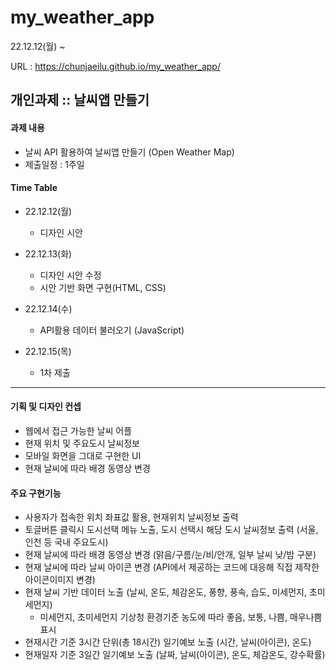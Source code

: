 # my_weather_app

22.12.12(월) ~

URL : https://chunjaeilu.github.io/my_weather_app/

## 개인과제 :: 날씨앱 만들기

#### 과제 내용
- 날씨 API 활용하여 날씨앱 만들기 (Open Weather Map)
- 제출일정 : 1주일

#### Time Table

- 22.12.12(월)
  - 디자인 시안
  
- 22.12.13(화)
  - 디자인 시안 수정
  - 시안 기반 화면 구현(HTML, CSS)

- 22.12.14(수)
  - API활용 데이터 불러오기 (JavaScript)

- 22.12.15(목)
  - 1차 제출
  
---
#### 기획 및 디자인 컨셉
- 웹에서 접근 가능한 날씨 어플
- 현재 위치 및 주요도시 날씨정보
- 모바일 화면을 그대로 구현한 UI
- 현재 날씨에 따라 배경 동영상 변경
    
#### 주요 구현기능
- 사용자가 접속한 위치 좌표값 활용, 현재위치 날씨정보 출력
- 토글버튼 클릭시 도시선택 메뉴 노출, 도시 선택시 해당 도시 날씨정보 출력 (서울, 인천 등 국내 주요도시)
- 현재 날씨에 따라 배경 동영상 변경 (맑음/구름/눈/비/안개, 일부 날씨 낮/밤 구분)
- 현재 날씨에 따라 날씨 아이콘 변경 (API에서 제공하는 코드에 대응해 직접 제작한 아이콘이미지 변경)
- 현재 날씨 기반 데이터 노출 (날씨, 온도, 체감온도, 풍향, 풍속, 습도, 미세먼지, 초미세먼지)
  - 미세먼지, 초미세먼지 기상청 환경기준 농도에 따라 좋음, 보통, 나쁨, 매우나쁨 표시
- 현재시간 기준 3시간 단위(총 18시간) 일기예보 노출 (시간, 날씨(아이콘), 온도)
- 현재일자 기준 3일간 일기예보 노출 (날짜, 날씨(아이콘), 온도, 체감온도, 강수확률)
